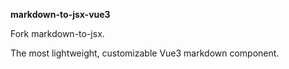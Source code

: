 **markdown-to-jsx-vue3**

Fork markdown-to-jsx.

The most lightweight, customizable Vue3 markdown component.

